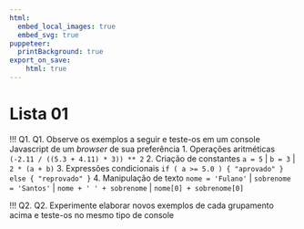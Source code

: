 ```yaml
---
html:
  embed_local_images: true
  embed_svg: true
puppeteer: 
  printBackground: true
export_on_save:
    html: true
---
```


# Lista 01 

!!! Q1. Q1. Observe os exemplos a seguir e teste-os em um console Javascript de um _browser_ de sua preferência
    1. Operações aritméticas
    `(-2.11 / ((5.3 + 4.11) * 3)) ** 2`
    2. Criação de constantes
    `a = 5` | `b = 3` | `2 * (a + b)`
    3. Expressões condicionais
    `if ( a >= 5.0 ) { "aprovado" } else { "reprovado" }`
    4. Manipulação de texto
    `nome = 'Fulano'` | `sobrenome = 'Santos'` | `nome + ' ' + sobrenome` |  `nome[0] + sobrenome[0]`

!!! Q2. Q2. Experimente elaborar novos exemplos de cada grupamento acima e teste-os no mesmo tipo de console




